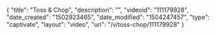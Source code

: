 {
    "title": "Toss &amp; Chop",
    "description": "",
    "videoid": "111179928",
    "date_created": "1502923465",
    "date_modified": "1504247457",
    "type": "captivate",
    "layout": "video",
    "url": "\/v\/toss-chop\/111179928"
}